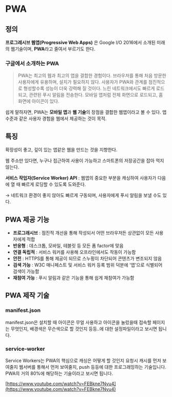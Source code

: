 # PWA

## 정의

**프로그레시브 웹앱(Progressive Web Apps)** 은 Google I/O 2016에서 소개된 미래의 웹기술이며, **PWA**라고 줄여서 부르기도 한다.

### 구글에서 소개하는 PWA

> PWA는 최고의 웹과 최고의 앱을 결합한 경험이다. 브라우저를 통해 처음 방문한 사용자에게 유용하며, 설치가 필요하지 않다. 사용자가 PWA와 관계를 점진적으로 형성할수록 성능이 더욱 강력해 질 것이다. 느린 네트워크에서도 빠르게 로드되고, 관련된 푸시 알림을 전송한다. 모바일 앱처럼 전체 화면으로 로드되고, 홈 화면에 아이콘이 있다.
> 

쉽게 말하자면, PWA는 **모바일 앱**과 **웹 기술**의 장점을 결합한 웹앱이라고 볼 수 있다. 앱 수준과 같은 사용자 경험을 웹에서 제공하는 것이 목적. 

## 특징

확장성이 좋고, 깊이 있는 앱같은 웹을 만드는 것을 지향한다.

웹 주소만 있다면, 누구나 접근하여 사용이 가능하고 스마트폰의 저장공간을 잡아 먹지 않는다.

**서비스 작업자(Service Worker) API** : 웹앱의 중요한 부분을 캐싱하여 사용자가 다음에 열 때 빠르게 로딩할 수 있도록 도와준다.

→ 네트워크 환경이 좋지 않아도 빠르게 구동되며, 사용자에게 푸시 알림을 보낼 수도 있다. 

## **PWA 제공 기능**

- **프로그래시브** : 점진적 개선을 통해 작성되서 어떤 브라우저든 상관없이 모든 사용자에게 적합
- **반응형** : 데스크톱, 모바일, 테블릿 등 모든 폼 factor에 맞음
- **연결 독립적** : 서비스 워커를 사용해 오프라인에서도 작동이 가능함
- **안전** : HTTPS를 통해 제공이 되므로 스누핑이 차단되어 콘텐츠가 변조되지 않음
- **검색 가능** : W3C 매니페스트 및 서비스 워커 등록 범위 덕분에 '앱'으로 식별되어 검색이 가능함
- **재참여 가능** : 푸시 알림과 같은 기능을 통해 쉽게 재참여가 가능함

## **PWA 제작 기술**

### **manifest.json**

manifest.json은 설치할 때 아이콘은 무얼 사용하고 아이콘을 눌렀을때 접속할 페이지는 무엇인지, 배경색은 무슨색으로 할 것인지 등등..에 대한 설정파일이라고 보시면 됩니다.

### **service-worker**

Service Workers는 PWA의 핵심으로 캐싱은 어떻게 할 것인지 요청시 캐시를 먼저 보여줄지 웹서버를 통해서 먼저 보여줄지, push 등등에 대한 프로그래밍하는 기술입니다. PWA의 거의 80%에 해당하는 기술이라고 보시면 됩니다.

[https://www.youtube.com/watch?v=FEBkne7Nyu4](https://www.youtube.com/watch?v=FEBkne7Nyu4)
